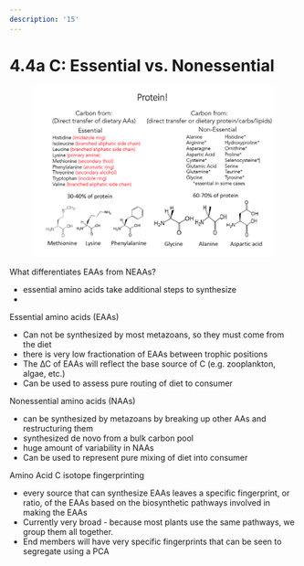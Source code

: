```yaml
---
description: '15'
---
```


# 4.4a C: Essential vs. Nonessential

<figure><img src="../../.gitbook/assets/Screen Shot 2023-05-12 at 11.17.02 AM.png" alt=""><figcaption></figcaption></figure>

What differentiates EAAs from NEAAs?&#x20;

* essential amino acids take additional steps to synthesize&#x20;
*

Essential amino acids (EAAs)

* Can not be synthesized by most metazoans, so they must come from the diet
* there is very low fractionation of EAAs between trophic positions&#x20;
* The ∆C of EAAs will reflect the base source of C (e.g. zooplankton, algae, etc.)&#x20;
* Can be used to assess pure routing of diet to consumer&#x20;

Nonessential amino acids (NAAs)&#x20;

* can be synthesized by metazoans by breaking up other AAs and restructuring them&#x20;
* synthesized de novo from a bulk carbon pool&#x20;
* huge amount of variability in NAAs&#x20;
* Can be used to represent pure mixing of diet into consumer&#x20;

Amino Acid C isotope fingerprinting&#x20;

* every source that can synthesize EAAs leaves a specific  fingerprint, or ratio, of the EAAs based on the biosynthetic pathways involved in making the EAAs&#x20;
* Currently very broad - because most plants use the same pathways, we group them all together.&#x20;
* End members will have very specific fingerprints that can be seen to segregate using a PCA&#x20;
